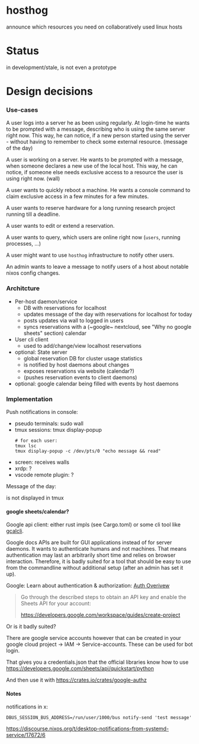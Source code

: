 # hosthog
announce which resources you need on collaboratively used linux hosts

# Status

in development/stale, is not even a prototype

# Design decisions

### Use-cases

A user logs into a server he as been using regularly. 
At login-time he wants to be prompted with a message, describing who is using the same server right now. 
This way, he can notice, if a new person started using the server - without having to remember to check some external resource. 
(message of the day)

A user is working on a server. He wants to be prompted with a message, when someone declares a new use of the local host. 
This way, he can notice, if someone else needs exclusive access to a resource the user is using right now. 
(wall)

A user wants to quickly reboot a machine. He wants a console command to claim exclusive access in a few minutes for a few minutes. 

A user wants to reserve hardware for a long running research project running till a deadline. 

A user wants to edit or extend a reservation.

A user wants to query, which users are online right now (`users`, running processes, ...)

A user might want to use `hosthog` infrastructure to notify other users.

An admin wants to leave a message to notify users of a host about notable nixos config changes. 

### Architcture

- Per-host daemon/service
  - DB with reservations for localhost
  - updates message of the day with reservations for localhost for today
  - posts updates via wall to logged in users
  - syncs reservations with a (~google~ nextcloud, see "Why no google sheets" section) calendar
- User cli client
  - used to add/change/view localhost reservations
- optional: State server
  - global reservation DB for cluster usage statistics
  - is notified by host daemons about changes
  - exposes reservations via website (calendar?)
  - (pushes reservation events to client daemons)
- optional: google calendar being filled with events by host daemons


### Implementation

Push notifications in console: 

- pseudo terminals: sudo wall
- tmux sessions: tmux display-popup  
  ```
  # for each user:
  tmux lsc
  tmux display-popup -c /dev/pts/0 "echo message && read"
  ```
- screen: receives walls
- xrdp: ?
- vscode remote plugin: ?

Message of the day:

is not displayed in tmux


#### google sheets/calendar?

Google api client: either rust impls (see Cargo.toml) or some cli tool like [gcalcli](https://github.com/insanum/gcalcli).

Google docs APIs are built for GUI applications instead of for server daemons. 
It wants to authenticate humans and not machines. 
That means authentication may last an arbitrarily short time and relies on browser interaction.
Therefore, it is badly suited for a tool that should be easy to use from the commandline without additional setup (after an admin has set it up). 

Google: Learn about authentication & authorization: [Auth Overivew](https://developers.google.com/workspace/guides/auth-overview)

> Go through the described steps to obtain an API key and enable the Sheets API for your account:
> 
> https://developers.google.com/workspace/guides/create-project

Or is it badly suited?

There are google service accounts however that can be created in your google cloud project -> IAM -> Service-accounts.
These can be used for bot login.

That gives you a credentials.json that the official libraries know how to use https://developers.google.com/sheets/api/quickstart/python

And then use it with https://crates.io/crates/google-authz

#### Notes

notifications in x:

`DBUS_SESSION_BUS_ADDRESS=/run/user/1000/bus notify-send 'test message'`

https://discourse.nixos.org/t/desktop-notifications-from-systemd-service/17672/6
